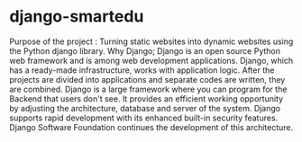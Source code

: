 # django-smartedu

Purpose of the project : Turning static websites into dynamic websites using the Python django library.
Why Django; Django is an open source Python web framework and is among web development applications.
Django, which has a ready-made infrastructure, works with application logic. 
After the projects are divided into applications and separate codes are written, they are combined.
Django is a large framework where you can program for the Backend that users don't see.
It provides an efficient working opportunity by adjusting the architecture, database and server of the system.
Django supports rapid development with its enhanced built-in security features. Django Software Foundation continues the development of this architecture.

